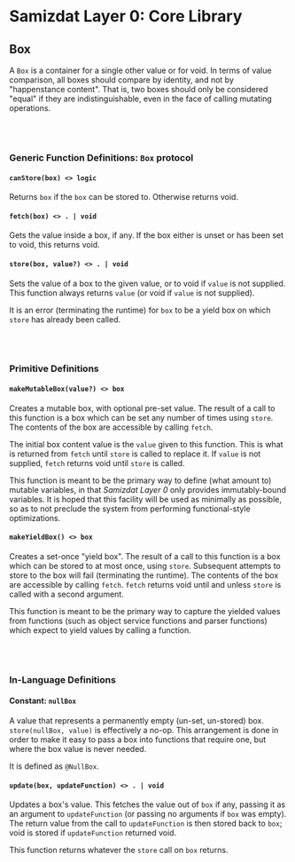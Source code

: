 Samizdat Layer 0: Core Library
==============================

Box
---

A `Box` is a container for a single other value or for void.
In terms of value comparison, all boxes should compare by identity,
and not by "happenstance content". That is, two boxes should only be
considered "equal" if they are indistinguishable, even in the face of
calling mutating operations.


<br><br>
### Generic Function Definitions: `Box` protocol

#### `canStore(box) <> logic`

Returns `box` if the `box` can be stored to. Otherwise returns void.

#### `fetch(box) <> . | void`

Gets the value inside a box, if any. If the box either is unset or has
been set to void, this returns void.

#### `store(box, value?) <> . | void`

Sets the value of a box to the given value, or to void if `value` is
not supplied. This function always returns `value` (or void if `value` is
not supplied).

It is an error (terminating the runtime) for `box` to be a yield box on
which `store` has already been called.


<br><br>
### Primitive Definitions

#### `makeMutableBox(value?) <> box`

Creates a mutable box, with optional pre-set value. The result of a call to
this function is a box which can be set any number of times using
`store`. The contents of the box are accessible by calling `fetch`.

The initial box content value is the `value` given to this function. This
is what is returned from `fetch` until `store` is called to replace it.
If `value` is not supplied, `fetch` returns void until `store` is called.

This function is meant to be the primary way to define (what amount to)
mutable variables, in that *Samizdat Layer 0* only provides immutably-bound
variables. It is hoped that this facility will be used as minimally as
possible, so as to not preclude the system from performing functional-style
optimizations.

#### `makeYieldBox() <> box`

Creates a set-once "yield box". The result of a call to this function is a
box which can be stored to at most once, using `store`. Subsequent
attempts to store to the box will fail (terminating the runtime). The
contents of the box are accessible by calling `fetch`. `fetch` returns
void until and unless `store` is called with a second argument.

This function is meant to be the primary way to capture the yielded values
from functions (such as object service functions and parser functions) which
expect to yield values by calling a function.


<br><br>
### In-Language Definitions

#### Constant: `nullBox`

A value that represents a permanently empty (un-set, un-stored) box.
`store(nullBox, value)` is effectively a no-op. This
arrangement is done in order to make it easy to pass a box into functions
that require one, but where the box value is never needed.

It is defined as `@NullBox`.

#### `update(box, updateFunction) <> . | void`

Updates a box's value. This fetches the value out of `box` if any, passing
it as an argument to `updateFunction` (or passing no arguments if `box` was
empty). The return value from the call to `updateFunction` is then stored
back to `box`; void is stored if `updateFunction` returned void.

This function returns whatever the `store` call on `box` returns.
